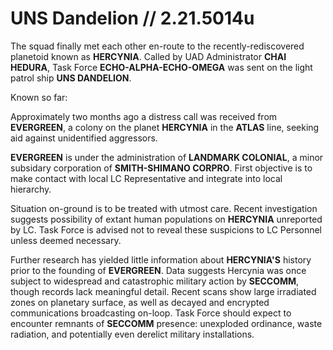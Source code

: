 # UNS Dandelion // 2.21.5014u
The squad finally met each other en-route to the recently-rediscovered planetoid known as **HERCYNIA**. Called by UAD Administrator **CHAI HEDURA**, Task Force **ECHO-ALPHA-ECHO-OMEGA** was sent on the light patrol ship **UNS DANDELION**. 

Known so far:

Approximately two months ago a distress call was received from **EVERGREEN**, a colony on the planet **HERCYNIA** in the **ATLAS** line, seeking aid against unidentified aggressors.

**EVERGREEN** is under the administration of **LANDMARK COLONIAL**, a minor subsidary corporation of **SMITH-SHIMANO CORPRO**.  First objective is to make contact with local LC Representative and integrate into local hierarchy.

Situation on-ground is to be treated with utmost care.  Recent investigation suggests possibility of extant human populations on **HERCYNIA** unreported by LC. Task Force is advised not to reveal these suspicions to LC Personnel unless deemed necessary.

Further research has yielded little information about **HERCYNIA'S** history prior to the founding of **EVERGREEN**.  Data suggests Hercynia was once subject to widespread and catastrophic military action by **SECCOMM**, though records lack meaningful detail.  Recent scans show large irradiated zones on planetary surface, as well as decayed and encrypted communications broadcasting on-loop.  Task Force should expect to encounter remnants of **SECCOMM** presence: unexploded ordinance, waste radiation, and potentially even derelict military installations.